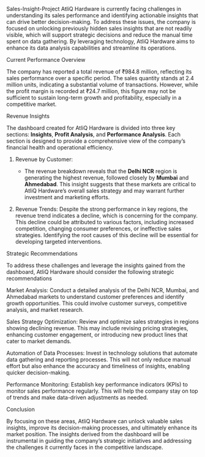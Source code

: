 Sales-Insight-Project
AtliQ Hardware is currently facing challenges in understanding its sales performance and identifying actionable insights that can drive better decision-making. To address these issues, the company is focused on unlocking previously hidden sales insights that are not readily visible, which will support strategic decisions and reduce the manual time spent on data gathering. By leveraging technology, AtliQ Hardware aims to enhance its data analysis capabilities and streamline its operations.

Current Performance Overview

The company has reported a total revenue of ₹984.8 million, reflecting its sales performance over a specific period. The sales quantity stands at 2.4 million units, indicating a substantial volume of transactions. However, while the profit margin is recorded at ₹24.7 million, this figure may not be sufficient to sustain long-term growth and profitability, especially in a competitive market.

Revenue Insights

The dashboard created for AtliQ Hardware is divided into three key sections: **Insights**, **Profit Analysis**, and **Performance Analysis**. Each section is designed to provide a comprehensive view of the company’s financial health and operational efficiency.

1. Revenue by Customer: 
   - The revenue breakdown reveals that the **Delhi NCR** region is generating the highest revenue, followed closely by **Mumbai** and **Ahmedabad**. This insight suggests that these markets are critical to AtliQ Hardware’s overall sales strategy and may warrant further investment and marketing efforts.

2. Revenue Trends: 
    Despite the strong performance in key regions, the revenue trend indicates a decline, which is concerning for the company. This decline could be attributed to various factors, including increased competition, changing consumer preferences, or ineffective sales strategies. Identifying the root causes of this decline will be essential for developing targeted interventions.

Strategic Recommendations

To address these challenges and leverage the insights gained from the dashboard, AtliQ Hardware should consider the following strategic recommendations

Market Analysis: Conduct a detailed analysis of the Delhi NCR, Mumbai, and Ahmedabad markets to understand customer preferences and identify growth opportunities. This could involve customer surveys, competitive analysis, and market research.

Sales Strategy Optimization: Review and optimize sales strategies in regions showing declining revenue. This may include revising pricing strategies, enhancing customer engagement, or introducing new product lines that cater to market demands.

Automation of Data Processes: Invest in technology solutions that automate data gathering and reporting processes. This will not only reduce manual effort but also enhance the accuracy and timeliness of insights, enabling quicker decision-making.

Performance Monitoring: Establish key performance indicators (KPIs) to monitor sales performance regularly. This will help the company stay on top of trends and make data-driven adjustments as needed.

Conclusion

By focusing on these areas, AtliQ Hardware can unlock valuable sales insights, improve its decision-making processes, and ultimately enhance its market position. The insights derived from the dashboard will be instrumental in guiding the company’s strategic initiatives and addressing the challenges it currently faces in the competitive landscape.
